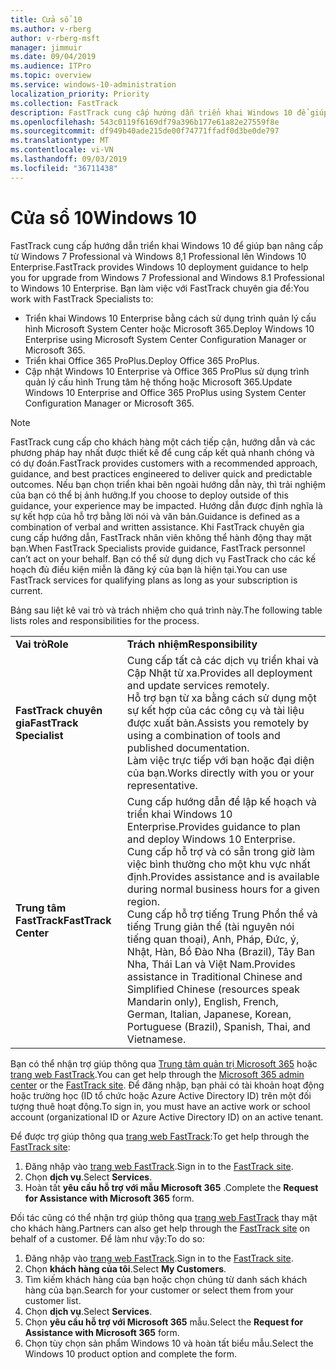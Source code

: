```yaml
---
title: Cửa sổ 10
ms.author: v-rberg
author: v-rberg-msft
manager: jimmuir
ms.date: 09/04/2019
ms.audience: ITPro
ms.topic: overview
ms.service: windows-10-administration
localization_priority: Priority
ms.collection: FastTrack
description: FastTrack cung cấp hướng dẫn triển khai Windows 10 để giúp bạn nâng cấp từ Windows 7 Professional và Windows 8,1 Professional lên Windows 10 Enterprise.
ms.openlocfilehash: 543c0119f6169df79a396b177e61a82e27559f8e
ms.sourcegitcommit: df949b40ade215de00f74771ffadf0d3be0de797
ms.translationtype: MT
ms.contentlocale: vi-VN
ms.lasthandoff: 09/03/2019
ms.locfileid: "36711438"
---
```

# <a name="windows-10"></a><span data-ttu-id="88647-103">Cửa sổ 10</span><span class="sxs-lookup"><span data-stu-id="88647-103">Windows 10</span></span>

<span data-ttu-id="88647-104">FastTrack cung cấp hướng dẫn triển khai Windows 10 để giúp bạn nâng cấp từ Windows 7 Professional và Windows 8,1 Professional lên Windows 10 Enterprise.</span><span class="sxs-lookup"><span data-stu-id="88647-104">FastTrack provides Windows 10 deployment guidance to help you for upgrade from Windows 7 Professional and Windows 8.1 Professional to Windows 10 Enterprise.</span></span> <span data-ttu-id="88647-105">Bạn làm việc với FastTrack chuyên gia để:</span><span class="sxs-lookup"><span data-stu-id="88647-105">You work with FastTrack Specialists to:</span></span>

- <span data-ttu-id="88647-106">Triển khai Windows 10 Enterprise bằng cách sử dụng trình quản lý cấu hình Microsoft System Center hoặc Microsoft 365.</span><span class="sxs-lookup"><span data-stu-id="88647-106">Deploy Windows 10 Enterprise using Microsoft System Center Configuration Manager or Microsoft 365.</span></span>
- <span data-ttu-id="88647-107">Triển khai Office 365 ProPlus.</span><span class="sxs-lookup"><span data-stu-id="88647-107">Deploy Office 365 ProPlus.</span></span> 
- <span data-ttu-id="88647-108">Cập nhật Windows 10 Enterprise và Office 365 ProPlus sử dụng trình quản lý cấu hình Trung tâm hệ thống hoặc Microsoft 365.</span><span class="sxs-lookup"><span data-stu-id="88647-108">Update Windows 10 Enterprise and Office 365 ProPlus using System Center Configuration Manager or Microsoft 365.</span></span>
  
> [!NOTE]
> <span data-ttu-id="88647-109">FastTrack cung cấp cho khách hàng một cách tiếp cận, hướng dẫn và các phương pháp hay nhất được thiết kế để cung cấp kết quả nhanh chóng và có dự đoán.</span><span class="sxs-lookup"><span data-stu-id="88647-109">FastTrack provides customers with a recommended approach, guidance, and best practices engineered to deliver quick and predictable outcomes.</span></span> <span data-ttu-id="88647-110">Nếu bạn chọn triển khai bên ngoài hướng dẫn này, thì trải nghiệm của bạn có thể bị ảnh hưởng.</span><span class="sxs-lookup"><span data-stu-id="88647-110">If you choose to deploy outside of this guidance, your experience may be impacted.</span></span> <span data-ttu-id="88647-111">Hướng dẫn được định nghĩa là sự kết hợp của hỗ trợ bằng lời nói và văn bản.</span><span class="sxs-lookup"><span data-stu-id="88647-111">Guidance is defined as a combination of verbal and written assistance.</span></span> <span data-ttu-id="88647-112">Khi FastTrack chuyên gia cung cấp hướng dẫn, FastTrack nhân viên không thể hành động thay mặt bạn.</span><span class="sxs-lookup"><span data-stu-id="88647-112">When FastTrack Specialists provide guidance, FastTrack personnel can’t act on your behalf.</span></span> <span data-ttu-id="88647-113">Bạn có thể sử dụng dịch vụ FastTrack cho các kế hoạch đủ điều kiện miễn là đăng ký của bạn là hiện tại.</span><span class="sxs-lookup"><span data-stu-id="88647-113">You can use FastTrack services for qualifying plans as long as your subscription is current.</span></span>  
    
<span data-ttu-id="88647-114">Bảng sau liệt kê vai trò và trách nhiệm cho quá trình này.</span><span class="sxs-lookup"><span data-stu-id="88647-114">The following table lists roles and responsibilities for the process.</span></span>

|||
|:-----|:-----|
|<span data-ttu-id="88647-115">**Vai trò**</span><span class="sxs-lookup"><span data-stu-id="88647-115">**Role**</span></span> <br/> |<span data-ttu-id="88647-116">**Trách nhiệm**</span><span class="sxs-lookup"><span data-stu-id="88647-116">**Responsibility**</span></span> <br/> |
|<span data-ttu-id="88647-117">**FastTrack chuyên gia**</span><span class="sxs-lookup"><span data-stu-id="88647-117">**FastTrack Specialist**</span></span> <br/> |<span data-ttu-id="88647-118">Cung cấp tất cả các dịch vụ triển khai và Cập Nhật từ xa.</span><span class="sxs-lookup"><span data-stu-id="88647-118">Provides all deployment and update services remotely.</span></span>  <br/> <span data-ttu-id="88647-119">Hỗ trợ bạn từ xa bằng cách sử dụng một sự kết hợp của các công cụ và tài liệu được xuất bản.</span><span class="sxs-lookup"><span data-stu-id="88647-119">Assists you remotely by using a combination of tools and published documentation.</span></span> <br/> <span data-ttu-id="88647-120">Làm việc trực tiếp với bạn hoặc đại diện của bạn.</span><span class="sxs-lookup"><span data-stu-id="88647-120">Works directly with you or your representative.</span></span>|
|<span data-ttu-id="88647-121">**Trung tâm FastTrack**</span><span class="sxs-lookup"><span data-stu-id="88647-121">**FastTrack Center**</span></span>  <br/> |<span data-ttu-id="88647-122">Cung cấp hướng dẫn để lập kế hoạch và triển khai Windows 10 Enterprise.</span><span class="sxs-lookup"><span data-stu-id="88647-122">Provides guidance to plan and deploy Windows 10 Enterprise.</span></span>   <br/> <span data-ttu-id="88647-123">Cung cấp hỗ trợ và có sẵn trong giờ làm việc bình thường cho một khu vực nhất định.</span><span class="sxs-lookup"><span data-stu-id="88647-123">Provides assistance and is available during normal business hours for a given region.</span></span> <br/> <span data-ttu-id="88647-124">Cung cấp hỗ trợ tiếng Trung Phồn thể và tiếng Trung giản thể (tài nguyên nói tiếng quan thoại), Anh, Pháp, Đức, ý, Nhật, Hàn, Bồ Đào Nha (Brazil), Tây Ban Nha, Thái Lan và Việt Nam.</span><span class="sxs-lookup"><span data-stu-id="88647-124">Provides assistance in Traditional Chinese and Simplified Chinese (resources speak Mandarin only), English, French, German, Italian, Japanese, Korean, Portuguese (Brazil), Spanish, Thai, and Vietnamese.</span></span>|
 
<span data-ttu-id="88647-125">Bạn có thể nhận trợ giúp thông qua [Trung tâm quản trị Microsoft 365](https://go.microsoft.com/fwlink/?linkid=2032704) hoặc [trang web FastTrack](https://go.microsoft.com/fwlink/?linkid=780698).</span><span class="sxs-lookup"><span data-stu-id="88647-125">You can get help through the [Microsoft 365 admin center](https://go.microsoft.com/fwlink/?linkid=2032704) or the [FastTrack site](https://go.microsoft.com/fwlink/?linkid=780698).</span></span> <span data-ttu-id="88647-126">Để đăng nhập, bạn phải có tài khoản hoạt động hoặc trường học (ID tổ chức hoặc Azure Active Directory ID) trên một đối tượng thuê hoạt động.</span><span class="sxs-lookup"><span data-stu-id="88647-126">To sign in, you must have an active work or school account (organizational ID or Azure Active Directory ID) on an active tenant.</span></span> 

<span data-ttu-id="88647-127">Để được trợ giúp thông qua [trang web FastTrack](https://go.microsoft.com/fwlink/?linkid=780698):</span><span class="sxs-lookup"><span data-stu-id="88647-127">To get help through the [FastTrack site](https://go.microsoft.com/fwlink/?linkid=780698):</span></span> 
1.  <span data-ttu-id="88647-128">Đăng nhập vào [trang web FastTrack](https://go.microsoft.com/fwlink/?linkid=780698).</span><span class="sxs-lookup"><span data-stu-id="88647-128">Sign in to the [FastTrack site](https://go.microsoft.com/fwlink/?linkid=780698).</span></span> 
2.  <span data-ttu-id="88647-129">Chọn **dịch vụ**.</span><span class="sxs-lookup"><span data-stu-id="88647-129">Select **Services**.</span></span>
3.  <span data-ttu-id="88647-130">Hoàn tất **yêu cầu hỗ trợ với mẫu Microsoft 365** .</span><span class="sxs-lookup"><span data-stu-id="88647-130">Complete the **Request for Assistance with Microsoft 365** form.</span></span>
  
<span data-ttu-id="88647-131">Đối tác cũng có thể nhận trợ giúp thông qua [trang web FastTrack](https://go.microsoft.com/fwlink/?linkid=780698) thay mặt cho khách hàng.</span><span class="sxs-lookup"><span data-stu-id="88647-131">Partners can also get help through the [FastTrack site](https://go.microsoft.com/fwlink/?linkid=780698) on behalf of a customer.</span></span> <span data-ttu-id="88647-132">Để làm như vậy:</span><span class="sxs-lookup"><span data-stu-id="88647-132">To do so:</span></span>
1.  <span data-ttu-id="88647-133">Đăng nhập vào [trang web FastTrack](https://go.microsoft.com/fwlink/?linkid=780698).</span><span class="sxs-lookup"><span data-stu-id="88647-133">Sign in to the [FastTrack site](https://go.microsoft.com/fwlink/?linkid=780698).</span></span> 
2.  <span data-ttu-id="88647-134">Chọn **khách hàng của tôi**.</span><span class="sxs-lookup"><span data-stu-id="88647-134">Select **My Customers**.</span></span>
3.  <span data-ttu-id="88647-135">Tìm kiếm khách hàng của bạn hoặc chọn chúng từ danh sách khách hàng của bạn.</span><span class="sxs-lookup"><span data-stu-id="88647-135">Search for your customer or select them from your customer list.</span></span>
4.  <span data-ttu-id="88647-136">Chọn **dịch vụ**.</span><span class="sxs-lookup"><span data-stu-id="88647-136">Select **Services**.</span></span>
5.  <span data-ttu-id="88647-137">Chọn **yêu cầu hỗ trợ với Microsoft 365** mẫu.</span><span class="sxs-lookup"><span data-stu-id="88647-137">Select the **Request for Assistance with Microsoft 365** form.</span></span>
6.  <span data-ttu-id="88647-138">Chọn tùy chọn sản phẩm Windows 10 và hoàn tất biểu mẫu.</span><span class="sxs-lookup"><span data-stu-id="88647-138">Select the Windows 10 product option and complete the form.</span></span>
 